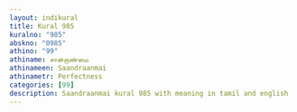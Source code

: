```yaml
---
layout: indikural
title: Kural 985
kuralno: "985"
abskno: "0985"
athino: "99"
athiname: சான்றாண்மை
athinameen: Saandraanmai
athinametr: Perfectness
categories: [99]
description: Saandraanmai kural 985 with meaning in tamil and english 
---
```



